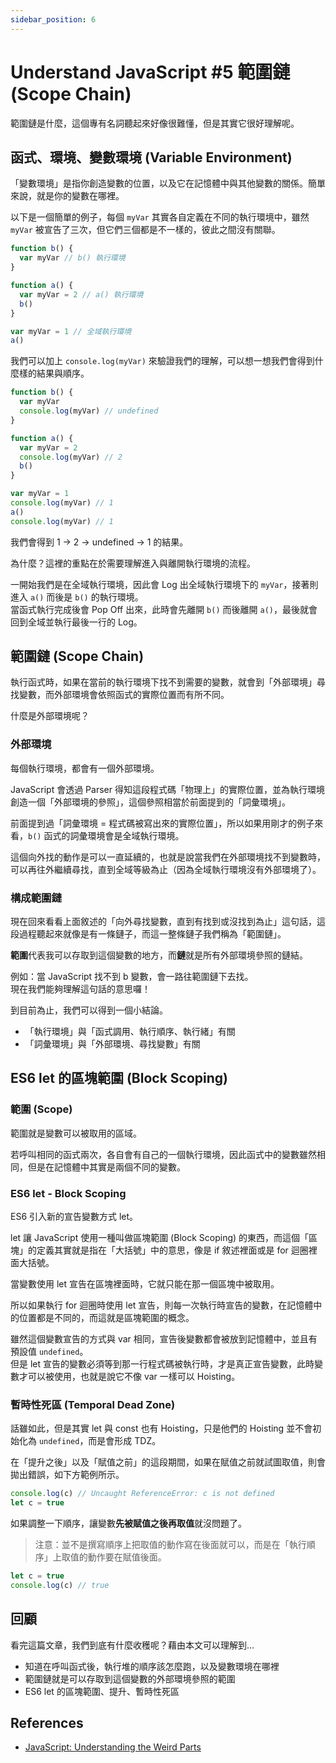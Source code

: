 ```yaml
---
sidebar_position: 6
---
```


# Understand JavaScript #5 範圍鏈 (Scope Chain)

範圍鏈是什麼，這個專有名詞聽起來好像很難懂，但是其實它很好理解呢。

## 函式、環境、變數環境 (Variable Environment)

「變數環境」是指你創造變數的位置，以及它在記憶體中與其他變數的關係。簡單來說，就是你的變數在哪裡。

以下是一個簡單的例子，每個 `myVar` 其實各自定義在不同的執行環境中，雖然 `myVar` 被宣告了三次，但它們三個都是不一樣的，彼此之間沒有關聯。

```javascript
function b() {
  var myVar // b() 執行環境
}

function a() {
  var myVar = 2 // a() 執行環境
  b()
}

var myVar = 1 // 全域執行環境
a()
```

我們可以加上 `console.log(myVar)` 來驗證我們的理解，可以想一想我們會得到什麼樣的結果與順序。

```javascript
function b() {
  var myVar
  console.log(myVar) // undefined
}

function a() {
  var myVar = 2
  console.log(myVar) // 2
  b()
}

var myVar = 1
console.log(myVar) // 1
a()
console.log(myVar) // 1
```

我們會得到 1 → 2 → undefined → 1 的結果。

為什麼？這裡的重點在於需要理解進入與離開執行環境的流程。

一開始我們是在全域執行環境，因此會 Log 出全域執行環境下的 `myVar`，接著則進入 `a()` 而後是 `b()` 的執行環境。  
當函式執行完成後會 Pop Off 出來，此時會先離開 `b()` 而後離開 `a()`，最後就會回到全域並執行最後一行的 Log。

## 範圍鏈 (Scope Chain)

執行函式時，如果在當前的執行環境下找不到需要的變數，就會到「外部環境」尋找變數，而外部環境會依照函式的實際位置而有所不同。

什麼是外部環境呢？

### 外部環境

每個執行環境，都會有一個外部環境。

JavaScript 會透過 Parser 得知這段程式碼「物理上」的實際位置，並為執行環境創造一個「外部環境的參照」，這個參照相當於前面提到的「詞彙環境」。

前面提到過「詞彙環境 = 程式碼被寫出來的實際位置」，所以如果用剛才的例子來看，`b()` 函式的詞彙環境會是全域執行環境。

這個向外找的動作是可以一直延續的，也就是說當我們在外部環境找不到變數時，可以再往外繼續尋找，直到全域等級為止（因為全域執行環境沒有外部環境了）。

### 構成範圍鏈

現在回來看看上面敘述的「向外尋找變數，直到有找到或沒找到為止」這句話，這段過程聽起來就像是有一條鏈子，而這一整條鏈子我們稱為「範圍鏈」。

**範圍**代表我可以存取到這個變數的地方，而**鏈**就是所有外部環境參照的鏈結。

例如：當 JavaScript 找不到 b 變數，會一路往範圍鏈下去找。  
現在我們能夠理解這句話的意思囉！

到目前為止，我們可以得到一個小結論。

- 「執行環境」與「函式調用、執行順序、執行緒」有關
- 「詞彙環境」與「外部環境、尋找變數」有關

## ES6 let 的區塊範圍 (Block Scoping)

### 範圍 (Scope)

範圍就是變數可以被取用的區域。

若呼叫相同的函式兩次，各自會有自己的一個執行環境，因此函式中的變數雖然相同，但是在記憶體中其實是兩個不同的變數。

### ES6 let - Block Scoping

ES6 引入新的宣告變數方式 let。

let 讓 JavaScript 使用一種叫做區塊範圍 (Block Scoping) 的東西，而這個「區塊」的定義其實就是指在「大括號」中的意思，像是 if 敘述裡面或是 for 迴圈裡面大括號。

當變數使用 let 宣告在區塊裡面時，它就只能在那一個區塊中被取用。

所以如果執行 for 迴圈時使用 let 宣告，則每一次執行時宣告的變數，在記憶體中的位置都是不同的，而這就是區塊範圍的概念。

雖然這個變數宣告的方式與 var 相同，宣告後變數都會被放到記憶體中，並且有預設值 `undefined`。  
但是 let 宣告的變數必須等到那一行程式碼被執行時，才是真正宣告變數，此時變數才可以被使用，也就是說它不像 var 一樣可以 Hoisting。

### 暫時性死區 (Temporal Dead Zone)

話雖如此，但是其實 let 與 const 也有 Hoisting，只是他們的 Hoisting 並不會初始化為 `undefined`，而是會形成 TDZ。

在「提升之後」以及「賦值之前」的這段期間，如果在賦值之前就試圖取值，則會拋出錯誤，如下方範例所示。

```javascript
console.log(c) // Uncaught ReferenceError: c is not defined
let c = true
```

如果調整一下順序，讓變數**先被賦值之後再取值**就沒問題了。

> 注意：並不是撰寫順序上把取值的動作寫在後面就可以，而是在「執行順序」上取值的動作要在賦值後面。

```javascript
let c = true
console.log(c) // true
```

## 回顧

看完這篇文章，我們到底有什麼收穫呢？藉由本文可以理解到…

- 知道在呼叫函式後，執行堆的順序該怎麼跑，以及變數環境在哪裡
- 範圍鏈就是可以存取到這個變數的外部環境參照的範圍
- ES6 let 的區塊範圍、提升、暫時性死區

## References

- [JavaScript: Understanding the Weird Parts](https://www.udemy.com/course/understand-javascript/)
